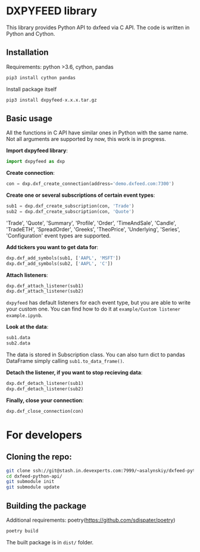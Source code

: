 # DXPYFEED library

This library provides Python API to dxfeed via C API. The code is written in Python and Cython.

## Installation

Requirements: python >3.6, cython, pandas

```python
pip3 install cython pandas
```

Install package itself

```python
pip3 install dxpyfeed-x.x.x.tar.gz
``` 

## Basic usage

All the functions in C API have similar ones in Python with the same name. Not all arguments are
supported by now, this work is in progress.

**Import dxpyfeed library**:

```python
import dxpyfeed as dxp
``` 

**Create connection**:

```python
con = dxp.dxf_create_connection(address='demo.dxfeed.com:7300')
```

**Create one or several subscriptions of certain event types**:
```python
sub1 = dxp.dxf_create_subscription(con, 'Trade')
sub2 = dxp.dxf_create_subscription(con, 'Quote')
```
'Trade', 'Quote', 'Summary', 'Profile', 'Order', 'TimeAndSale', 'Candle', 'TradeETH', 'SpreadOrder',
'Greeks', 'TheoPrice', 'Underlying', 'Series', 'Configuration' event types are supported.

**Add tickers you want to get data for**:
```python
dxp.dxf_add_symbols(sub1, ['AAPL', 'MSFT'])
dxp.dxf_add_symbols(sub2, ['AAPL', 'C'])
```

**Attach listeners**:
```python
dxp.dxf_attach_listener(sub1)
dxp.dxf_attach_listener(sub2)
```

`dxpyfeed` has default listeners for each event type, but you are able to write 
your custom one. You can find how to do it at `example/Custom listener example.ipynb`.

**Look at the data**:
```python
sub1.data
sub2.data
```
The data is stored in Subscription class. You can also turn dict to pandas DataFrame simply calling
`sub1.to_data_frame()`.

**Detach the listener, if you want to stop recieving data**:
```python
dxp.dxf_detach_listener(sub1)
dxp.dxf_detach_listener(sub2)
```

**Finally, close your connection**:
```python
dxp.dxf_close_connection(con)
```

# For developers

## Cloning the repo:

```bash
git clone ssh://git@stash.in.devexperts.com:7999/~asalynskiy/dxfeed-python-api.git
cd dxfeed-python-api/
git submodule init
git submodule update
```

## Building the package

Additional requirements: poetry(https://github.com/sdispater/poetry)

```bash
poetry build
```

The built package is in `dist/` folder. 
